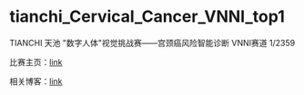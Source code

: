 # tianchi_Cervical_Cancer_VNNI_top1

TIANCHI 天池 "数字人体"视觉挑战赛——宫颈癌风险智能诊断 VNNI赛道  1/2359


比赛主页：[link](https://tianchi.aliyun.com/competition/entrance/231757/information)

相关博客：[link](https://blog.csdn.net/amou__/article/details/107387545)

